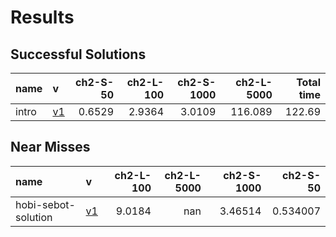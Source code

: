 # Results

## Successful Solutions

| name   | v                          |   ch2-S-50 |   ch2-L-100 |   ch2-S-1000 |   ch2-L-5000 |   Total time |
|:-------|:---------------------------|-----------:|------------:|-------------:|-------------:|-------------:|
| intro  | [v1](../../commit/32a11ca) |     0.6529 |      2.9364 |       3.0109 |      116.089 |       122.69 |

## Near Misses

| name                | v                          |   ch2-L-100 |   ch2-L-5000 |   ch2-S-1000 |   ch2-S-50 |
|:--------------------|:---------------------------|------------:|-------------:|-------------:|-----------:|
| hobi-sebot-solution | [v1](../../commit/f4662c7) |      9.0184 |          nan |      3.46514 |   0.534007 |